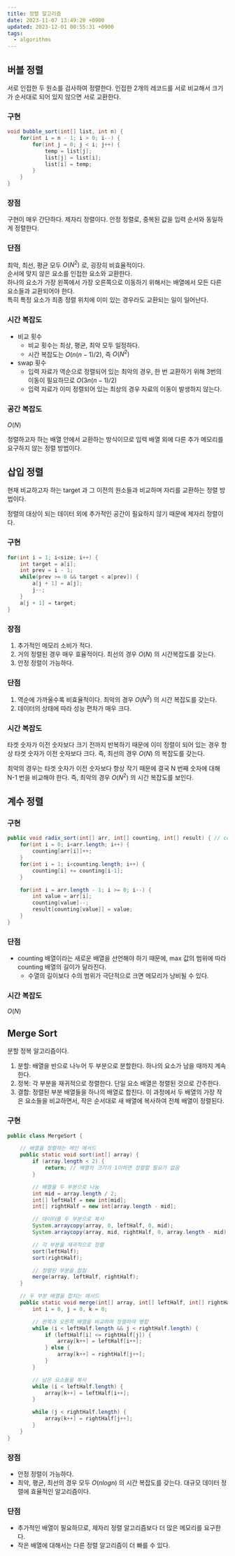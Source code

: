 ```yaml
---
title: 정렬 알고리즘
date: 2023-11-07 13:49:20 +0900
updated: 2023-12-01 00:55:31 +0900
tags:
  - algorithms
---
```


## 버블 정렬

서로 인접한 두 원소를 검사하여 정렬한다. 인접한 2개의 레코드를 서로 비교해서 크기가 순서대로 되어 있지 않으면 서로 교환한다.

### 구현

```java
void bubble_sort(int[] list, int n) {
	for(int i = n - 1; i > 0; i--) {
		for(int j = 0; j < i; j++) {
			temp = list[j];
			list[j] = list[i];
			list[i] = temp;
		}
	}
}
```

### 장점

구현이 매우 간단하다.
제자리 정렬이다.
안정 정렬로, 중복된 값을 입력 순서와 동일하게 정렬한다.

### 단점

최악, 최선, 평균 모두 $O(N^2)$ 로, 굉장히 비효율적이다.  
순서에 맞지 않은 요소를 인접한 요소와 교환한다.  
하나의 요소가 가장 왼쪽에서 가장 오른쪽으로 이동하기 위해서는 배열에서 모든 다른 요소들과 교환되어야 한다.  
특히 특정 요소가 최종 정렬 위치에 이미 있는 경우라도 교환되는 일이 일어난다.  

### 시간 복잡도

- 비교 횟수
	- 비교 횟수는 최상, 평균, 최악 모두 일정하다. 
	- 시간 복잡도는 $O(n(n-1) / 2)$, 즉 $O(N^2)$
- swap 횟수
	- 입력 자료가 역순으로 정렬되어 있는 최악의 경우, 한 번 교환하기 위해 3번의 이동이 필요하므로 $O(3n(n-1) / 2)$
	- 입력 자료가 이미 정렬되어 있는 최상의 경우 자료의 이동이 발생하지 않는다.

### 공간 복잡도

$O(N)$

정렬하고자 하는 배열 안에서 교환하는 방식이므로 입력 배열 외에 다른 추가 메모리를 요구하지 않는 정렬 방법이다. 

## 삽입 정렬

현재 비교하고자 하는 target 과 그 이전의 원소들과 비교하며 자리를 교환하는 정렬 방법이다.

정렬의 대상이 되는 데이터 외에 추가적인 공간이 필요하지 않기 때문에 제자리 정렬이다. 

### 구현

```java
for(int i = 1; i<size; i++) {
	int target = a[i];
	int prev = i - 1;
	while(prev >= 0 && target < a[prev]) {
		a[j + 1] = a[j];
		j--;
	}
	a[j + 1] = target;
}
```

### 장점

1. 추가적인 메모리 소비가 적다.
2. 거의 정렬된 경우 매우 효율적이다. 최선의 경우 $O(N)$ 의 시간복잡도를 갖는다.
3. 안정 정렬이 가능하다.

### 단점

1. 역순에 가까울수록 비효율적이다. 최악의 경우 $O(N^2)$ 의 시간 복잡도를 갖는다.
2. 데이터의 상태에 따라 성능 편차가 매우 크다.

### 시간 복잡도

타겟 숫자가 이전 숫자보다 크기 전까지 반복하기 때문에 이미 정렬이 되어 있는 경우 항상 타겟 숫자가 이전 숫자보다 크다. 즉, 최선의 경우 $O(N)$ 의 복잡도를 갖는다.

최악의 경우는 타겟 숫자가 이전 숫자보다 항상 작기 때문에 결국 N 번째 숫자에 대해 N-1 번을 비교해야 한다. 즉, 최악의 경우 $O(N^2)$ 의 시간 복잡도를 보인다.

## 계수 정렬



### 구현

```java
public void radix_sort(int[] arr, int[] counting, int[] result) { // counting 배열은 0으로 초기화되어 있다.
	for(int i = 0; i<arr.length; i++) {
		counting[arr[i]]++;
	}
	for(int i = 1; i<counting.length; i++) {
		counting[i] += counting[i-1];
	}

	for(int i = arr.length - 1; i >= 0; i--) {
		int value = arr[i];
		counting[value]--;
		result[counting[value]] = value;
	}
}
```

### 단점

- counting 배열이라는 새로운 배열을 선언해야 하기 때문에, max 값의 범위에 따라 counting 배열의 길이가 달라진다. 
	- 수열의 길이보다 수의 범위가 극단적으로 크면 메모리가 낭비될 수 있다.

### 시간 복잡도

$O(N)$

## Merge Sort

분할 정복 알고리즘이다. 

1. 분할: 배열을 반으로 나누어 두 부분으로 분할한다. 하나의 요소가 남을 때까지 계속한다.
2. 정복: 각 부분을 재귀적으로 정렬한다. 단일 요소 배열은 정렬된 것으로 간주한다. 
3. 결합: 정렬된 부분 배열들을 하나의 배열로 합친다. 이 과정에서 두 배열의 가장 작은 요소들을 비교하면서, 작은 순서대로 새 배열에 복사하여 전체 배열이 정렬된다. 

### 구현

```java
public class MergeSort {

    // 배열을 정렬하는 메인 메서드
    public static void sort(int[] array) {
        if (array.length < 2) {
            return; // 배열의 크기가 1이하면 정렬할 필요가 없음
        }

        // 배열을 두 부분으로 나눔
        int mid = array.length / 2;
        int[] leftHalf = new int[mid];
        int[] rightHalf = new int[array.length - mid];

        // 데이터를 두 부분으로 복사
        System.arraycopy(array, 0, leftHalf, 0, mid);
        System.arraycopy(array, mid, rightHalf, 0, array.length - mid);

        // 각 부분을 재귀적으로 정렬
        sort(leftHalf);
        sort(rightHalf);

        // 정렬된 부분을 합침
        merge(array, leftHalf, rightHalf);
    }

    // 두 부분 배열을 합치는 메서드
    public static void merge(int[] array, int[] leftHalf, int[] rightHalf) {
        int i = 0, j = 0, k = 0;

        // 왼쪽과 오른쪽 배열을 비교하며 정렬하여 병합
        while (i < leftHalf.length && j < rightHalf.length) {
            if (leftHalf[i] <= rightHalf[j]) {
                array[k++] = leftHalf[i++];
            } else {
                array[k++] = rightHalf[j++];
            }
        }

        // 남은 요소들을 복사
        while (i < leftHalf.length) {
            array[k++] = leftHalf[i++];
        }

        while (j < rightHalf.length) {
            array[k++] = rightHalf[j++];
        }
    }
}

```

### 장점

- 안정 정렬이 가능하다. 
- 최악, 평균, 최선의 경우 모두 $O(nlogn)$ 의 시간 복잡도를 갖는다. 대규모 데이터 정렬에 효율적인 알고리즘이다.

### 단점

- 추가적인 배열이 필요하므로, 제자리 정렬 알고리즘보다 더 많은 메모리를 요구한다. 
- 작은 배열에 대해서는 다른 정렬 알고리즘이 더 빠를 수 있다.